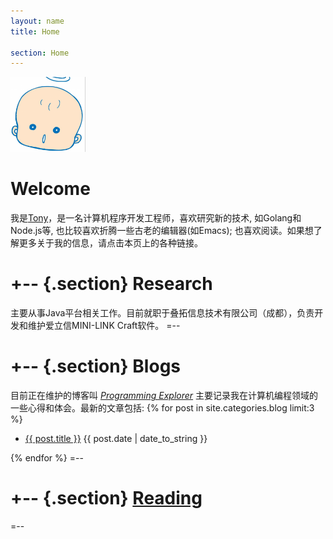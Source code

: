 ```yaml
---
layout: name
title: Home

section: Home
---
```


<img class='inset right' src='/images/tangling.png' title='Tang Ling' alt='Photo of Mark Reid drinking a coffee' width='120px' />

Welcome
=======
我是[Tony](/info)，是一名计算机程序开发工程师，喜欢研究新的技术, 如Golang和Node.js等, 也比较喜欢折腾一些古老的编辑器(如Emacs); 也喜欢阅读。如果想了解更多关于我的信息，请点击本页上的各种链接。


+--	{.section}
Research
========
主要从事Java平台相关工作。目前就职于叠拓信息技术有限公司（成都），负责开发和维护爱立信MINI-LINK Craft软件。
=--

+-- {.section}
Blogs
=====
目前正在维护的博客叫 _[Programming Explorer](/blog)_ 主要记录我在计算机编程领域的一些心得和体会。最新的文章包括:
{% for post in site.categories.blog limit:3 %}
<ul class="compact recent">
<li>
	<a href="{{ post.url }}" title="{{ post.excerpt }}">{{ post.title }}</a>
	<span class="date">{{ post.date | date_to_string }}</span> 
</li>
</ul>
{% endfor %}
=--

+-- {.section}
[Reading](http://librarything.com/home/jsuper)
==============================================
<script type="text/javascript" src="http://www.librarything.com/jswidget.php?reporton=jsuper&amp;show=recent&amp;header=&amp;num=8&amp;covers=small&amp;text=title&amp;tag=show&amp;css=0&amp;style=2&amp;version=1"> </script>
=--

